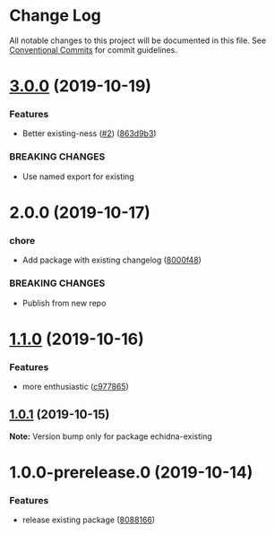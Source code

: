 # Change Log

All notable changes to this project will be documented in this file.
See [Conventional Commits](https://conventionalcommits.org) for commit guidelines.

# [3.0.0](https://github.com/zioroboco/echidna/compare/echidna-existing@2.0.0...echidna-existing@3.0.0) (2019-10-19)


### Features

* Better existing-ness ([#2](https://github.com/zioroboco/echidna/issues/2)) ([863d9b3](https://github.com/zioroboco/echidna/commit/863d9b3))


### BREAKING CHANGES

* Use named export for existing





# 2.0.0 (2019-10-17)


### chore

* Add package with existing changelog ([8000f48](https://github.com/zioroboco/echidna/commit/8000f48))


### BREAKING CHANGES

* Publish from new repo





# [1.1.0](https://github.com/zioroboco/somewhere/compare/echidna-existing@1.0.1...echidna-existing@1.1.0) (2019-10-16)


### Features

* more enthusiastic ([c977865](https://github.com/zioroboco/somewhere/commit/c977865))





## [1.0.1](https://github.com/zioroboco/somewhere/compare/echidna-existing@1.0.0-prerelease.0...echidna-existing@1.0.1) (2019-10-15)

**Note:** Version bump only for package echidna-existing





# 1.0.0-prerelease.0 (2019-10-14)


### Features

* release existing package ([8088166](https://github.com/zioroboco/somewhere/commit/8088166))
